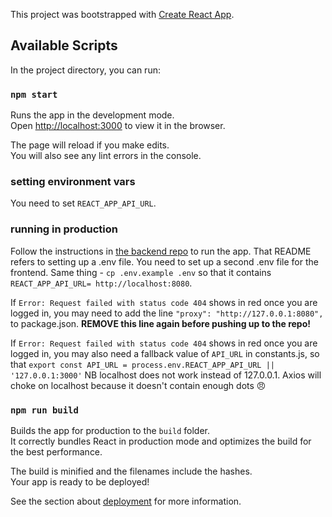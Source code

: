 This project was bootstrapped with [Create React App](https://github.com/facebook/create-react-app).

## Available Scripts

In the project directory, you can run:

### `npm start`

Runs the app in the development mode.<br>
Open [http://localhost:3000](http://localhost:3000) to view it in the browser.

The page will reload if you make edits.<br>
You will also see any lint errors in the console.

### setting environment vars
You need to set `REACT_APP_API_URL`.

### running in production
Follow the instructions in [the backend repo](https://github.com/CampaignLabSpicy/twitter-followers-api) to run the app.
That README refers to setting up a .env file.
You need to set up a second .env file for the frontend.
Same thing - `cp .env.example .env` so that it contains `REACT_APP_API_URL= http://localhost:8080`.

If `Error: Request failed with status code 404` shows in red once you are logged in, you may need to add the line `"proxy": "http://127.0.0.1:8080",` to package.json. **REMOVE this line again before pushing up to the repo!**

If `Error: Request failed with status code 404` shows in red once you are logged in, you may also need a fallback value of `API_URL` in constants.js, so that 
`export const API_URL = process.env.REACT_APP_API_URL || '127.0.0.1:3000'`
NB localhost does not work instead of 127.0.0.1. Axios will choke on localhost because it doesn't contain enough dots :angry:

### `npm run build`

Builds the app for production to the `build` folder.<br>
It correctly bundles React in production mode and optimizes the build for the best performance.

The build is minified and the filenames include the hashes.<br>
Your app is ready to be deployed!

See the section about [deployment](https://facebook.github.io/create-react-app/docs/deployment) for more information.
